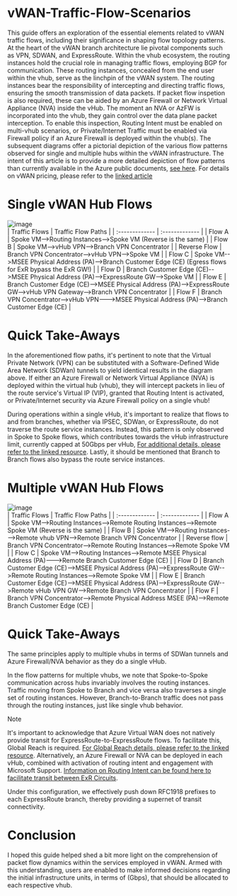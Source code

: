# vWAN-Traffic-Flow-Scenarios
This guide offers an exploration of the essential elements related to vWAN traffic flows, including their significance in shaping flow topology patterns. At the heart of the vWAN branch architecture lie pivotal components such as VPN, SDWAN, and ExpressRoute. Within the vhub ecosystem, the routing instances hold the crucial role in managing traffic flows, employing BGP for communication. These routing instances, concealed from the end user within the vhub, serve as the linchpin of the vWAN system. The routing instances bear the responsibility of intercepting and directing traffic flows, ensuring the smooth transmission of data packets. If packet flow inspetion is also required, these can be aided by an Azure Firewall or Network Virtual Appliance (NVA) inside the vHub. The moment an NVA or AzFW is incorporated into the vhub, they gain control over the data plane packet interception. To enable this inspection, Routing Intent must be enabled on multi-vhub scenarios, or Private/Internet Traffic must be enabled via Firewall policy if an Azure Firewall is deployed within the vhub(s). The subsequent diagrams offer a pictorial depiction of the various flow patterns observed for single and multiple hubs within the vWAN infrastructure. The intent of this article is to provide a more detailed depiction of flow patterns than currently available in the Azure public documents, [see here](https://learn.microsoft.com/en-us/azure/virtual-wan/virtual-wan-global-transit-network-architecture#anytoany). For details on vWAN pricing, please refer to the [linked article](https://azure.microsoft.com/en-us/pricing/details/virtual-wan/)
<br>

# Single vWAN Hub Flows
![image](https://github.com/adtork/vWAN-Traffic-Flow-Scenarios/assets/55964102/08966f1c-08ef-4e05-baaf-bd37a851f2bf)
<br>
| Traffic Flows  | Traffic Flow Paths |
| :------------- | :------------- |
| Flow A  | Spoke VM-->Routing Instances-->Spoke VM (Reverse is the same)  |
| Flow B  | Spoke VM-->vHub VPN-->Branch VPN Concentrator  |
| Reverse Flow  | Branch VPN Concentrator-->vHub VPN-->Spoke VM  |
| Flow C  | Spoke VM-->MSEE Physical Address (PA)-->Branch Customer Edge (CE) (Egress flows for ExR bypass the ExR GW!)  |
| Flow D  | Branch Customer Edge (CE)-->MSEE Physical Address (PA)-->ExpressRoute GW-->Spoke VM  |
| Flow E  | Branch Customer Edge (CE)-->MSEE Physical Address (PA)-->ExpressRoute GW-->vHub VPN Gateway-->Branch VPN Concentrator  |
| Flow F  | Branch VPN Concentrator-->vHub VPN--->MSEE Physical Address (PA)-->Branch Customer Edge (CE)  |

# Quick Take-Aways
In the aforementioned flow paths, it's pertinent to note that the Virtual Private Network (VPN) can be substituted with a Software-Defined Wide Area Network (SDWan) tunnels to yield identical results in the diagram above. If either an Azure Firewall or Network Virtual Appliance (NVA) is deployed within the virtual hub (vhub), they will intercept packets in lieu of the route service's Virtual IP (VIP), granted that Routing Intent is activated, or Private/Internet security via Azure Firewall policy on a single vhub! 

During operations within a single vHub, it's important to realize that flows to and from branches, whether via IPSEC, SDWan, or ExpressRoute, do not traverse the route service instances. Instead, this pattern is only observed in Spoke to Spoke flows, which contributes towards the vHub infrastructure limit, currently capped at 50Gbps per vHub, [For additional details, please refer to the linked resource](https://learn.microsoft.com/en-us/azure/azure-resource-manager/management/azure-subscription-service-limits#virtual-wan-limits). Lastly, it should be mentioned that Branch to Branch flows also bypass the route service instances. 

# Multiple vWAN Hub Flows
![image](https://github.com/adtork/vWAN-Traffic-Flow-Scenarios/assets/55964102/9138efae-55d5-4f56-9345-95f66d0d3d75)
<br>
| Traffic Flows  | Traffic Flow Paths |
| :------------- | :------------- |
| Flow A  | Spoke VM-->Routing Instances-->Remote Routing Instances-->Remote Spoke VM (Reverse is the same) |
| Flow B  | Spoke VM-->Routing Instances--->Remote vhub VPN-->Remote Branch VPN Concentrator |
| Reverse flow | Branch VPN Concentrator-->Remote Routing Instances-->Remote Spoke VM |
| Flow C  | Spoke VM-->Routing Instances-->Remote MSEE Physical Address (PA)--->Remote Branch Customer Edge (CE) |
| Flow D  | Branch Customer Edge (CE)-->MSEE Physical Address (PA)-->ExpressRoute GW-->Remote Routing Instances-->Remote Spoke VM |
| Flow E  | Branch Customer Edge (CE)-->MSEE Physical Address (PA)-->ExpressRoute GW-->Remote vHub VPN GW-->Remote Branch VPN Concentrator |
| Flow F  | Branch VPN Concentrator-->Remote Physical Address MSEE (PA)-->Remote Branch Customer Edge (CE)  |

# Quick Take-Aways
The same principles apply to multiple vhubs in terms of SDWan tunnels and Azure Firewall/NVA behavior as they do a single vHub. 

In the flow patterns for multiple vhubs, we note that Spoke-to-Spoke communication across hubs invariably involves the routing instances. Traffic moving from Spoke to Branch and vice versa also traverses a single set of routing instances. However, Branch-to-Branch traffic does not pass through the routing instances, just like single vhub behavior. 

> [!NOTE]
>It's important to acknowledge that Azure Virtual WAN does not natively provide transit for ExpressRoute-to-ExpressRoute flows. To facilitate this, Global Reach is required. [For Global Reach details, please refer to the linked resource](https://learn.microsoft.com/en-us/azure/expressroute/expressroute-global-reach). Alternatively, an Azure Firewall or NVA can be deployed in each vHub, combined with activation of routing intent and engagement with Microsoft Support. [Information on Routing Intent can be found here to facilitate transit between ExR Circuits](https://learn.microsoft.com/en-us/azure/virtual-wan/how-to-routing-policies#expressroute).

Under this configuration, we effectively push down RFC1918 prefixes to each ExpressRoute branch, thereby providing a supernet of transit connectivity.

# Conclusion
I hoped this guide helped shed a bit more light on the comprehension of packet flow dynamics within the services employed in vWAN. Armed with this understanding, users are enabled to make informed decisions regarding the initial infrastructure units, in terms of (Gbps), that should be allocated to each respective vhub.



